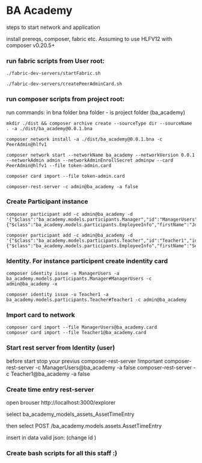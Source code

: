 # BA Academy 

steps to start network and application

 install prereqs, composer, fabric etc.
 Assuming to use HLFV12 with composer v0.20.5+

 ### run fabric scripts from User root:
    ./fabric-dev-servers/startFabric.sh

    ./fabric-dev-servers/createPeerAdminCard.sh

### run composer scripts from project root:
 run commands: in bna folder 
    bna folder - is project folder (ba_academy) 

    mkdir ./dist && composer archive create --sourceType dir --sourceName . -a ./dist/ba_academy@0.0.1.bna

    composer network install -a ./dist/ba_academy@0.0.1.bna -c PeerAdmin@hlfv1
 
    composer network start --networkName ba_academy --networkVersion 0.0.1 --networkAdmin admin --networkAdminEnrollSecret adminpw --card PeerAdmin@hlfv1 --file token-admin.card

    composer card import --file token-admin.card

    composer-rest-server -c admin@ba_academy -a false

### Create Participant instance

    composer participant add -c admin@ba_academy -d '{"$class":"ba_academy.models.participants.Manager","id":"ManagerUsers","info":{"$class":"ba_academy.models.participants.EmployeeInfo","firstName":"Jon","lastName":"Smith"}}'

    composer participant add -c admin@ba_academy -d '{"$class":"ba_academy.models.participants.Teacher","id":"Teacher1","info":{"$class":"ba_academy.models.participants.EmployeeInfo","firstName":"Sergii","lastName":"Test"}}'

### Identity. For instance participent create indentity card 

    composer identity issue -u ManagerUsers -a ba_academy.models.participants.Manager#ManagerUsers -c admin@ba_academy -x          

    composer identity issue -u Teacher1 -a ba_academy.models.participants.Teacher#Teacher1 -c admin@ba_academy


### Import card to network
    composer card import --file ManagerUsers@ba_academy.card
    composer card import --file Teacher1@ba_academy.card

### Start rest server from Identity (user) 
before start stop your previus  composer-rest-server !important
    composer-rest-server -c ManagerUsers@ba_academy -a false
    composer-rest-server -c Teacher1@ba_academy -a false

### Create time entry  rest-server
open brouser http://localhost:3000/explorer 

select ba_academy_models_assets_AssetTimeEntry

then select POST /ba_academy.models.assets.AssetTimeEntry

insert in data valid json: (change id )



###  Create bash scripts for all this staff :) 
